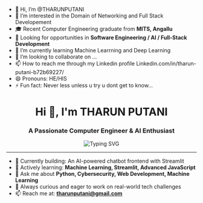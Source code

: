 
- 👋 Hi, I’m @THARUNPUTANI
- 👀 I’m interested in the Domain of Networking and Full Stack Developement
- 🎓 Recent Computer Engineering graduate from **MITS, Angallu**
- 💼 Looking for opportunities in **Software Engineering / AI / Full-Stack Development**
- 🌱 I’m currently learning Machine Learrning and Deep Learning 
- 💞️ I’m looking to collaborate on ...
- 📫 How to reach me through my Linkedin profile Linkedin.com/in/tharun-putani-b72b69227/
- 😄 Pronouns: HE/HIS
- ⚡ Fun fact: Never less unless u try u dont get to know...

<!---
THARUNPUTANI/THARUNPUTANI is a ✨ special ✨ repository because its `README.md` (this file) appears on your GitHub profile.
You can click the Preview link to take a look at your changes.
--->
<h1 align="center">Hi 👋, I'm THARUN PUTANI</h1>
<h3 align="center">A Passionate Computer Engineer & AI Enthusiast</h3>

<p align="center">
  <img src="https://readme-typing-svg.herokuapp.com?font=Fira+Code&pause=1000&color=00F7F7&center=true&vCenter=true&width=435&lines=Welcome+to+my+GitHub+Portfolio!;I'm+a+Developer+%7C+Learner+%7C+Tech+Explorer" alt="Typing SVG" />
</p>

---

- 🔭 Currently building: An AI-powered chatbot frontend with Streamlit
- 🌱 Actively learning: **Machine Learning, Streamlit, Advanced JavaScript**
- 💬 Ask me about **Python, Cybersecurity, Web Development, Machine Learning**
- 🧠 Always curious and eager to work on real-world tech challenges
- 📫 Reach me at: **tharunputani@gmail.com**
